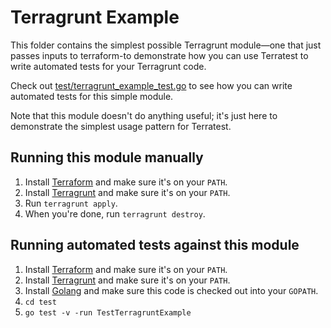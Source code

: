 # Terragrunt Example

This folder contains the simplest possible Terragrunt module—one that just passes inputs to terraform-to demonstrate how
you can use Terratest to write automated tests for your Terragrunt code.

Check out [test/terragrunt_example_test.go](/test/terragrunt_example_test.go) to see how you can
write automated tests for this simple module.

Note that this module doesn't do anything useful; it's just here to demonstrate the simplest usage pattern for
Terratest.




## Running this module manually

1. Install [Terraform](https://www.terraform.io/) and make sure it's on your `PATH`.
1. Install [Terragrunt](https://terragrunt.nholuongut.io/) and make sure it's on your `PATH`.
1. Run `terragrunt apply`.
1. When you're done, run `terragrunt destroy`.




## Running automated tests against this module

1. Install [Terraform](https://www.terraform.io/) and make sure it's on your `PATH`.
1. Install [Terragrunt](https://terragrunt.nholuongut.io/) and make sure it's on your `PATH`.
1. Install [Golang](https://golang.org/) and make sure this code is checked out into your `GOPATH`.
1. `cd test`
1. `go test -v -run TestTerragruntExample`
